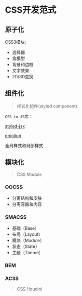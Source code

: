 # CSS开发范式

## 原子化

CSS3模块:

- 选择器
- 盒模型
- 背景和边框
- 文字效果
- 2D/3D变换

## 组件化

> 样式化组件(styled component)

`CSS in JS`库：

[styled-jsx](https://www.npmjs.com/package/styled-jsx)

[emotion](https://emotion.sh/docs/introduction)

全局样式和局部样式

## 模块化

> CSS Module

### OOCSS

- 分离结构和皮肤
- 分离容器和内容

### SMACSS

- 基础（Base）
- 布局（Layout）
- 模块（Module）
- 状态（State）
- 主题（Theme）

### BEM

### ACSS

> CSS Houdini

